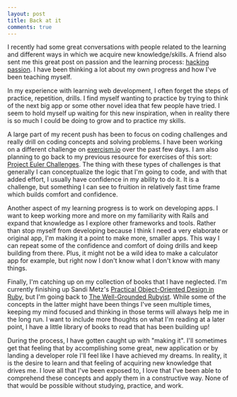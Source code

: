 ```yaml
---
layout: post
title: Back at it
comments: true
---
```


I recently had some great conversations with people related to the learning and different ways in which we acquire new knowledge/skills.  A friend also sent me this great post on passion and the learning process: [hacking passion](http://www.kytrinyx.com/blog/hacking-passion). I have been thinking a lot about my  own progress and how I've been teaching myself.

In my experience with learning web development, I often forget the steps of practice, repetition, drills.  I find myself wanting to practice by trying to think of the next big app or some other novel idea that few people have tried.  I seem to hold myself up waiting for this new inspiration, when in reality there is so much I could be doing to grow and to practice my skills. 

A large part of my recent push has been to focus on coding challenges and really drill on coding concepts and solving problems. I have been working on a different challenge on [exercism.io](http:www.exercism.io) over the past few days.  I am also planning to go back to my previous resource for exercises of this sort: [Project Euler Challenges](https://projecteuler.net/).  The thing with these types of challenges is that generally I can conceptualize the logic that I'm going to code, and with that added effort, I usually have confidence in my ability to do it. It is a challenge, but something I can see to fruition in relatively fast time frame which builds comfort and confidence.

Another aspect of my learning progress is to work on developing apps.  I want to keep working more and more on my familiarity with Rails and expand that knowledge as I explore other frameworks and tools. Rather than stop myself from developing because I think I need a very elaborate or original app, I'm making it a point to make more, smaller apps. This way I can repeat some of the confidence and comfort of doing drills and keep building from there.  Plus, it might not be a wild idea to make a calculator app for example, but right now I don't know what I don't know with many things.  

Finally, I'm catching up on my collection of books that I have neglected.  I'm currently finishing up Sandi Metz's [Practical Object-Oriented Design in Ruby](http://www.poodr.com/), but I'm going back to [The Well-Grounded Rubyist](https://www.manning.com/books/the-well-grounded-rubyist-second-edition).  While some of the concepts in the latter might have been things I've seen multiple times, keeping my mind focused and thinking in those terms will always help me in the long run.  I want to include more thoughts on what I'm reading at a later point, I have a little library of books to read that has been building up!

During the process, I have gotten caught up with "making it".  I'll sometimes get that feeling that by accomplishing some great, new application or by landing a developer role I'll feel like I have achieved my dreams.  In reality, it is the desire to learn and that feeling of acquiring new knowledge that drives me.  I love all that I've been exposed to, I love that I've been able to comprehend these concepts and apply them in a constructive way.  None of that would be possible without studying, practice, and work.
